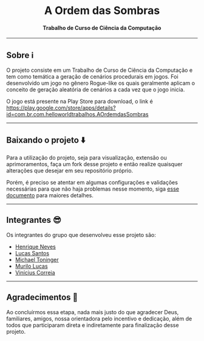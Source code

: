 <h1 align="center">A Ordem das Sombras</h1>
<h4 align="center">Trabalho de Curso de Ciência da Computação</h4>

***

## Sobre :information_source:

O projeto consiste em um Trabalho de Curso de Ciência da Computação e tem como temática a geração de cenários 
procedurais em jogos. Foi desenvolvido um jogo no gênero Rogue-like os quais geralmente aplicam o conceito de 
geração aleatória de cenários a cada vez que o jogo inicia.

O jogo está presente na Play Store para download, o link é https://play.google.com/store/apps/details?id=com.br.com.helloworldtrabalhos.AOrdemdasSombras

***

## Baixando o projeto :arrow_down:

Para a utilização do projeto, seja para visualização, extensão ou aprimoramentos, faça um fork desse projeto e 
então realize quaisquer alterações que desejar em seu repositório próprio.

Porém, é preciso se atentar em algumas configurações e validações necessárias para que não haja problemas nesse 
momento, siga [esse documento](.docs/utilization/Configuration.md) para maiores detalhes.

***

## Integrantes :sunglasses:

Os integrantes do grupo que desenvolveu esse projeto são:
 - [Henrique Neves](https://www.linkedin.com/in/henrique-neves-3213he/)
 - [Lucas Santos](https://www.linkedin.com/in/lucas-silva-santos-dev)
 - [Michael Toninger](https://www.linkedin.com/in/michael-toninger-polidoro-925977193/)
 - [Murilo Lucas](https://www.linkedin.com/in/murilolucas/)
 - [Vinícius Correia](https://www.linkedin.com/in/vinicius-souza-033086157/)

***

## Agradecimentos :pray:

Ao concluírmos essa etapa, nada mais justo do que agradecer Deus, familiares, amigos, nossa orientadora pelo 
incentivo e dedicação, além de todos que participaram direta e indiretamente para finalização desse projeto.
